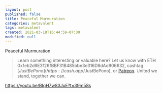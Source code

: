 ```yaml
---
layout: post
published: false
title: Peaceful Murmuration
categories: metavalent
tags: metavalent
created: 2021-03-18T16:44:59-07:00
modified: null
---
```


Peaceful Murmuration

> Learn something interesting or valuable here? Let us know with ETH 0x1eb2d6E3f26fBBF31B485bbe3e316D6dAd806632, cashtag [$JustBePono](https://cash.app/$JustBePono), or [Patreon](https://patreon.com/metavalent). United we stand, together we can.

https://youtu.be/BIqH7w83JuE?t=39m58s

